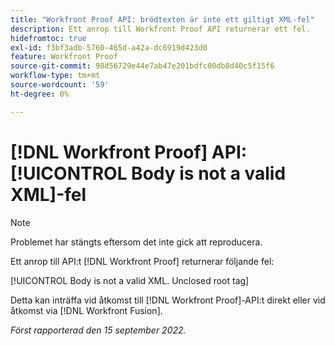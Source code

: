 ```yaml
---
title: "Workfront Proof API: brödtexten är inte ett giltigt XML-fel"
description: Ett anrop till Workfront Proof API returnerar ett fel.
hidefromtoc: true
exl-id: f3bf3adb-5760-465d-a42a-dc6919d423d0
feature: Workfront Proof
source-git-commit: 98d56729e44e7ab47e201bdfc00db8d40c5f15f6
workflow-type: tm+mt
source-wordcount: '59'
ht-degree: 0%

---
```


# [!DNL Workfront Proof] API: [!UICONTROL Body is not a valid XML]-fel

<!--On WFP and WFF TOCs-->

>[!NOTE]
>
>Problemet har stängts eftersom det inte gick att reproducera.

Ett anrop till API:t [!DNL Workfront Proof] returnerar följande fel:

[!UICONTROL Body is not a valid XML. Unclosed root tag]

Detta kan inträffa vid åtkomst till [!DNL Workfront Proof]-API:t direkt eller vid åtkomst via [!DNL Workfront Fusion].

_Först rapporterad den 15 september 2022._
